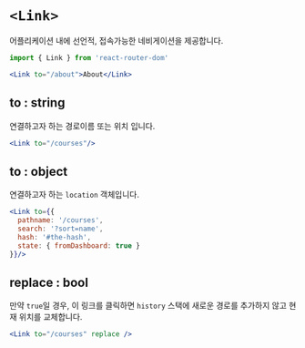 # `<Link>`

어플리케이션 내에 선언적, 접속가능한 네비게이션을 제공합니다.

```jsx
import { Link } from 'react-router-dom'

<Link to="/about">About</Link>
```

## to : string

연결하고자 하는 경로이름 또는 위치 입니다.

```jsx
<Link to="/courses"/>
```

## to : object

연결하고자 하는 `location` 객체입니다.

```jsx
<Link to={{
  pathname: '/courses',
  search: '?sort=name',
  hash: '#the-hash',
  state: { fromDashboard: true }
}}/>
```

## replace : bool

만약 `true`일 경우, 이 링크를 클릭하면 `history` 스택에 새로운 경로를 추가하지 않고 현재 위치를 교체합니다.

```jsx
<Link to="/courses" replace />
```